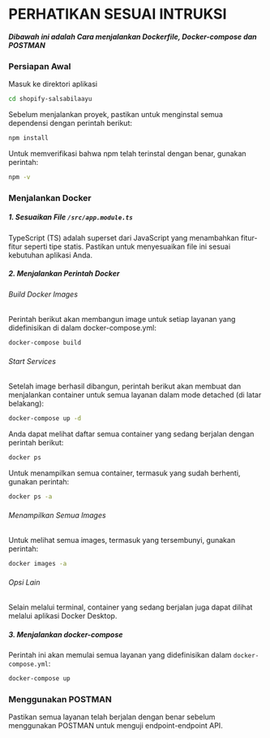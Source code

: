 
# PERHATIKAN SESUAI INTRUKSI

**_Dibawah ini adalah Cara menjalankan Dockerfile, Docker-compose dan POSTMAN_**

### Persiapan Awal
Masuk ke direktori aplikasi

```bash
cd shopify-salsabilaayu
```

Sebelum menjalankan proyek, pastikan untuk menginstal semua dependensi dengan perintah berikut:

```bash
npm install
```

Untuk memverifikasi bahwa npm telah terinstal dengan benar, gunakan perintah:

```bash
npm -v
```

### Menjalankan Docker

##### 1. Sesuaikan File `/src/app.module.ts` 
TypeScript (TS) adalah superset dari JavaScript yang menambahkan fitur-fitur seperti tipe statis. Pastikan untuk menyesuaikan file ini sesuai kebutuhan aplikasi Anda.

##### 2. Menjalankan Perintah Docker
###### Build Docker Images
Perintah berikut akan membangun image untuk setiap layanan yang didefinisikan di dalam docker-compose.yml:
```bash
docker-compose build
```

###### Start Services
Setelah image berhasil dibangun, perintah berikut akan membuat dan menjalankan container untuk semua layanan dalam mode detached (di latar belakang):
```bash
docker-compose up -d
```

Anda dapat melihat daftar semua container yang sedang berjalan dengan perintah berikut:
```bash
docker ps
```

Untuk menampilkan semua container, termasuk yang sudah berhenti, gunakan perintah:
```bash
docker ps -a
```

###### Menampilkan Semua Images
Untuk melihat semua images, termasuk yang tersembunyi, gunakan perintah:
```bash
docker images -a
```

###### Opsi Lain
Selain melalui terminal, container yang sedang berjalan juga dapat dilihat melalui aplikasi Docker Desktop.

##### 3. Menjalankan docker-compose
Perintah ini akan memulai semua layanan yang didefinisikan dalam `docker-compose.yml`:
```bash
docker-compose up
```

### Menggunakan POSTMAN
Pastikan semua layanan telah berjalan dengan benar sebelum menggunakan POSTMAN untuk menguji endpoint-endpoint API.
